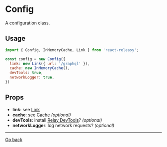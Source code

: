 # Config

A configuration class.

## Usage

```javascript
import { Config, InMemoryCache, Link } from 'react-releasy';

const config = new Config({
  link: new Link({ url: '/graphql' }),
  cache: new InMemoryCache(),
  devTools: true,
  networkLogger: true,
})
```

## Props

- **link**: see [Link](Link.md)
- **cache**: see [Cache](Cache.md) *(optional)*
- **devTools**: install [Relay DevTools](https://facebook.github.io/relay/docs/en/relay-debugging.html)? *(optional)*
- **networkLogger**: log network requests? *(optional)*

----

[Go back](../)
